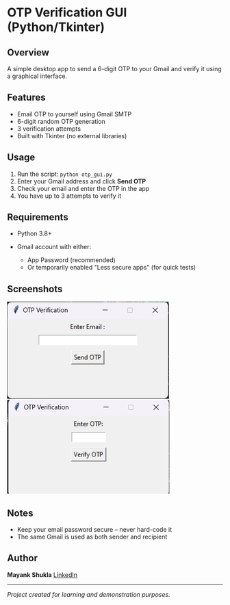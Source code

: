 # OTP Verification GUI (Python/Tkinter)

## Overview

A simple desktop app to send a 6-digit OTP to your Gmail and verify it using a graphical interface.

## Features

* Email OTP to yourself using Gmail SMTP
* 6-digit random OTP generation
* 3 verification attempts
* Built with Tkinter (no external libraries)

## Usage

1. Run the script: `python otp_gui.py`
2. Enter your Gmail address and click **Send OTP**
3. Check your email and enter the OTP in the app
4. You have up to 3 attempts to verify it

## Requirements

* Python 3.8+
* Gmail account with either:

  * App Password (recommended)
  * Or temporarily enabled "Less secure apps" (for quick tests)

## Screenshots

![Email Entry](demo_email.png)
![OTP Entry](demo_otp.png)

## Notes

* Keep your email password secure – never hard-code it
* The same Gmail is used as both sender and recipient

## Author

**Mayank Shukla**
[LinkedIn](https://www.linkedin.com/in/mayankshukla95/)

---

*Project created for learning and demonstration purposes.*
